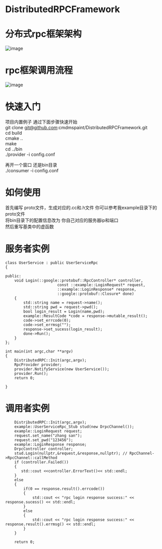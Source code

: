 # DistributedRPCFramework
# 分布式rpc框架架构
![image](https://user-images.githubusercontent.com/50624748/171130403-e63d1a0b-bbb7-4821-9ebf-66d85e3dbdc7.png)
# rpc框架调用流程
![image](https://user-images.githubusercontent.com/50624748/171130670-da038ef9-e828-4674-ada7-b622dc2acdb8.png)

# 快速入门
项目内置例子 通过下面步骤快速开始  
git clone git@github.com:cmdmspaint/DistributedRPCFramework.git  
cd build  
cmake ..  
make  
cd ../bin  
./provider -i config.conf  

再开一个窗口 还是bin目录  
./consumer -i config.conf  
# 如何使用
首先编写 proto文件，生成对应的.cc和.h文件 你可以参考我example目录下的proto文件  
将bin目录下的配置信息改为 你自己对应的服务器ip和端口  
然后重写基类中的虚函数  
# 服务者实例  
```
class UserService : public UserServiceRpc  
{

public:
    void Login(::google::protobuf::RpcController* controller,
                       const ::example::LoginRequest* request,
                       ::example::LoginResponse* response,
                       ::google::protobuf::Closure* done)
    {
        std::string name = request->name();
        std::string pwd = request->pwd();
        bool login_result = Login(name,pwd);
        example::ResultCode *code = response->mutable_result();
        code->set_errcode(0);
        code->set_errmsg("");
        response->set_sucess(login_result);
        done->Run();
    }
};

int main(int argc,char **argv)
{
    DistributedRPC::Init(argc,argv);
    RpcProvider provider;
    provider.NotifyService(new UserService());
    provider.Run();
    return 0;

}
```

# 调用者实例

```
    DistributedRPC::Init(argc,argv);
    example::UserServiceRpc_Stub stud(new DrpcChannel());
    example::LoginRequest request;
    request.set_name("zhang san");
    request.set_pwd("123456");
    example::LoginResponse response;
    DrpcController controller;
    stud.Login(nullptr,&request,&response,nullptr); // RpcChannel->RpcChannel::callMethod
    if (controller.Failed())
    {
       std::cout <<controller.ErrorText()<< std::endl;
    }
    else
    {
        if(0 == response.result().errcode())
        {
            std::cout << "rpc login response success:" << response.sucess() << std::endl;
        }
        else
        {
            std::cout << "rpc login response success:" << response.result().errmsg() << std::endl;
        }
    }
    
    return 0;
```
